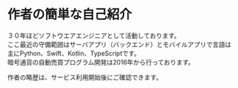 # 作者の簡単な自己紹介

３０年ほどソフトウエアエンジニアとして活動しております。  
ここ最近の守備範囲はサーバアプリ（バックエンド）とモバイルアプリで言語は主にPython、Swift、Kotlin、TypeScriptです。   
暗号通貨の自動売買プログラム開発は2016年から行っております。

作者の略歴は、サービス利用開始後にご確認できます。
